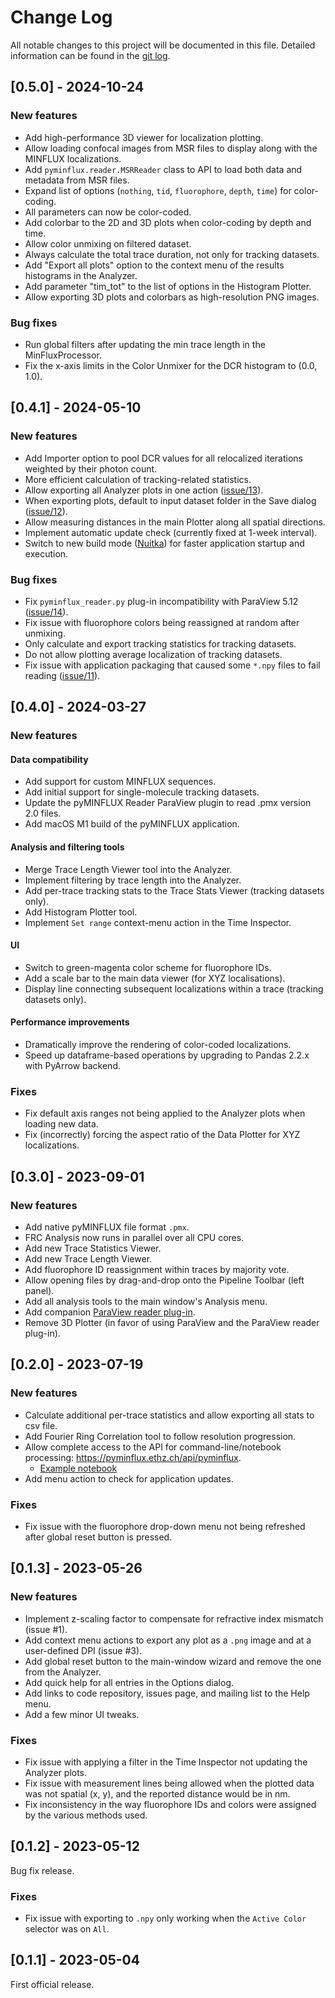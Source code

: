 # Change Log

All notable changes to this project will be documented in this file. Detailed information can be found in the [git log](https://github.com/bsse-scf/pyMINFLUX/commits/master/).

## [0.5.0] - 2024-10-24

### New features

* Add high-performance 3D viewer for localization plotting.
* Allow loading confocal images from MSR files to display along with the MINFLUX localizations.
* Add `pyminflux.reader.MSRReader` class to API to load both data and metadata from MSR files.
* Expand list of options (`nothing`, `tid`, `fluorophore`, `depth`, `time`) for color-coding.
* All parameters can now be color-coded. 
* Add colorbar to the 2D and 3D plots when color-coding by depth and time.
* Allow color unmixing on filtered dataset.
* Always calculate the total trace duration, not only for tracking datasets.
* Add "Export all plots" option to the context menu of the results histograms in the Analyzer.
* Add parameter "tim_tot" to the list of options in the Histogram Plotter.
* Allow exporting 3D plots and colorbars as high-resolution PNG images.

### Bug fixes

* Run global filters after updating the min trace length in the MinFluxProcessor.
* Fix the x-axis limits in the Color Unmixer for the DCR histogram to (0.0, 1.0).

## [0.4.1] - 2024-05-10

### New features

* Add Importer option to pool DCR values for all relocalized iterations weighted by their photon count.
* More efficient calculation of tracking-related statistics.
* Allow exporting all Analyzer plots in one action ([issue/13](https://github.com/bsse-scf/pyMINFLUX/issues/13)).
* When exporting plots, default to input dataset folder in the Save dialog ([issue/12](https://github.com/bsse-scf/pyMINFLUX/issues/12)).
* Allow measuring distances in the main Plotter along all spatial directions.
* Implement automatic update check (currently fixed at 1-week interval).
* Switch to new build mode ([Nuitka](https://nuitka.net/)) for faster application startup and execution.

### Bug fixes

* Fix `pyminflux_reader.py` plug-in incompatibility with ParaView 5.12 ([issue/14](https://github.com/bsse-scf/pyMINFLUX/issues/14)).
* Fix issue with fluorophore colors being reassigned at random after unmixing.
* Only calculate and export tracking statistics for tracking datasets.
* Do not allow plotting average localization of tracking datasets.
* Fix issue with application packaging that caused some `*.npy` files to fail reading ([issue/11](https://github.com/bsse-scf/pyMINFLUX/issues/11)).

## [0.4.0] - 2024-03-27

### New features 

#### Data compatibility
* Add support for custom MINFLUX sequences.
* Add initial support for single-molecule tracking datasets.
* Update the pyMINFLUX Reader ParaView plugin to read .pmx version 2.0 files.
* Add macOS M1 build of the pyMINFLUX application.

#### Analysis and filtering tools
* Merge Trace Length Viewer tool into the Analyzer.
* Implement filtering by trace length into the Analyzer.
* Add per-trace tracking stats to the Trace Stats Viewer (tracking datasets only).
* Add Histogram Plotter tool.
* Implement `Set range` context-menu action in the Time Inspector.

#### UI
* Switch to green-magenta color scheme for fluorophore IDs.
* Add a scale bar to the main data viewer (for XYZ localisations).
* Display line connecting subsequent localizations within a trace (tracking datasets only).

#### Performance improvements
* Dramatically improve the rendering of color-coded localizations.
* Speed up dataframe-based operations by upgrading to Pandas 2.2.x with PyArrow backend.

### Fixes

* Fix default axis ranges not being applied to the Analyzer plots when loading new data.
* Fix (incorrectly) forcing the aspect ratio of the Data Plotter for XYZ localizations.

## [0.3.0] - 2023-09-01

### New features

* Add native pyMINFLUX file format `.pmx`.
* FRC Analysis now runs in parallel over all CPU cores.
* Add new Trace Statistics Viewer.
* Add new Trace Length Viewer.
* Add fluorophore ID reassignment within traces by majority vote.
* Allow opening files by drag-and-drop onto the Pipeline Toolbar (left panel).
* Add all analysis tools to the main window's Analysis menu.
* Add companion [ParaView reader plug-in](https://github.com/bsse-scf/pyMINFLUX/tree/master/paraview_plugins).
* Remove 3D Plotter (in favor of using ParaView and the ParaView reader plug-in).

## [0.2.0] - 2023-07-19

### New features

* Calculate additional per-trace statistics and allow exporting all stats to csv file.
* Add Fourier Ring Correlation tool to follow resolution progression.
* Allow complete access to the API for command-line/notebook processing: https://pyminflux.ethz.ch/api/pyminflux.
  * [Example notebook](examples/processing.ipynb)
* Add menu action to check for application updates.

### Fixes

* Fix issue with the fluorophore drop-down menu not being refreshed after global reset button is pressed.

## [0.1.3] - 2023-05-26

### New features

* Implement z-scaling factor to compensate for refractive index mismatch (issue #1).
* Add context menu actions to export any plot as a `.png` image and at a user-defined DPI (issue #3).
* Add global reset button to the main-window wizard and remove the one from the Analyzer.
* Add quick help for all entries in the Options dialog.
* Add links to code repository, issues page, and mailing list to the Help menu.
* Add a few minor UI tweaks.

### Fixes

* Fix issue with applying a filter in the Time Inspector not updating the Analyzer plots.
* Fix issue with measurement lines being allowed when the plotted data was not spatial (x, y), and the reported distance would be in nm.
* Fix inconsistency in the way fluorophore IDs and colors were assigned by the various methods used.

## [0.1.2] - 2023-05-12

Bug fix release.

### Fixes

* Fix issue with exporting to `.npy` only working when the `Active Color` selector was on `All`.

## [0.1.1] - 2023-05-04

First official release.
